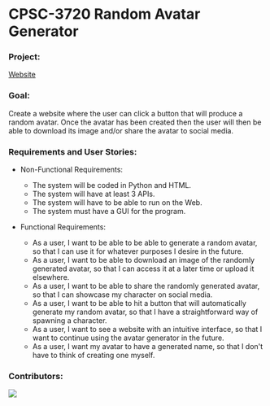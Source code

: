 #  CPSC-3720 Random Avatar Generator
### Project:
[Website](http://randomavatar.click/)
###  Goal:
Create a website where the user can click a button that will produce a random avatar. Once the avatar has been created then the user will then be able to download its image and/or share the avatar to social media. 
### Requirements and User Stories:
+ Non-Functional Requirements: 
  - The system will be coded in Python and HTML. 
  - The system will have at least 3 APIs. 
  - The system will have to be able to run on the Web. 
  - The system must have a GUI for the program. 

+ Functional Requirements: 
  - As a user, I want to be able to be able to generate a random avatar, so that I can use it for whatever purposes I desire in the future. 
  - As a user, I want to be able to download an image of the randomly generated avatar, so that I can access it at a later time or upload it elsewhere. 
  - As a user, I want to be able to share the randomly generated avatar, so that I can showcase my character on social media. 
  - As a user, I want to be able to hit a button that will automatically generate my random avatar, so that I have a straightforward way of spawning a character. 
  - As a user, I want to see a website with an intuitive interface, so that I want to continue using the avatar generator in the future.
  - As a user, I want my avatar to have a generated name, so that I don't have to think of creating one myself.
### Contributors:
<a href="https://github.com/SimonJHu/CPSC-3720-Randomizer/graphs/contributors">
  <img src="https://contrib.rocks/image?repo=SimonJHu/CPSC-3720-Randomizer" />
</a>
